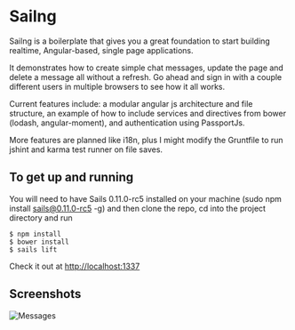 # Sailng #

Sailng is a boilerplate that gives you a great foundation to start building realtime, Angular-based, single page applications.

It demonstrates how to create simple chat messages, update the page and delete a message all without a refresh. Go ahead and sign in with a couple different users in multiple browsers to see how it all works.

Current features include: a modular angular js architecture and file structure, an example of how to include services and directives from bower (lodash, angular-moment), and authentication using PassportJs.

More features are planned like i18n, plus I might modify the Gruntfile to run jshint and karma test runner on file saves.

## To get up and running ##
You will need to have Sails 0.11.0-rc5 installed on your machine (sudo npm install sails@0.11.0-rc5 -g) and then clone the repo, cd into the project directory and run

    $ npm install
    $ bower install
    $ sails lift

Check it out at [http://localhost:1337](http://localhost:1337)

## Screenshots ##

![Messages](https://github.com/ryancp/sailng/raw/master/screenshots/sailng-messages.png)